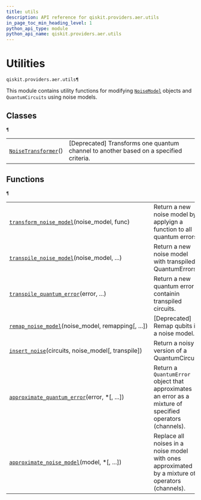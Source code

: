 ```yaml
---
title: utils
description: API reference for qiskit.providers.aer.utils
in_page_toc_min_heading_level: 1
python_api_type: module
python_api_name: qiskit.providers.aer.utils
---
```


<span id="module-qiskit.providers.aer.utils" />

<span id="aer-utils" />

# Utilities

<span id="module-qiskit.providers.aer.utils" />

`qiskit.providers.aer.utils¶`

This module contains utility functions for modifying [`NoiseModel`](qiskit.providers.aer.noise.NoiseModel "qiskit.providers.aer.noise.NoiseModel") objects and `QuantumCircuits` using noise models.

## Classes

<span id="module-qiskit.providers.aer.utils" />

`¶`

|                                                                                                                   |                                                                                        |
| ----------------------------------------------------------------------------------------------------------------- | -------------------------------------------------------------------------------------- |
| [`NoiseTransformer`](qiskit.providers.aer.utils.NoiseTransformer "qiskit.providers.aer.utils.NoiseTransformer")() | \[Deprecated] Transforms one quantum channel to another based on a specified criteria. |

## Functions

<span id="module-qiskit.providers.aer.utils" />

`¶`

|                                                                                                                                                               |                                                                                                           |
| ------------------------------------------------------------------------------------------------------------------------------------------------------------- | --------------------------------------------------------------------------------------------------------- |
| [`transform_noise_model`](qiskit.providers.aer.utils.transform_noise_model "qiskit.providers.aer.utils.transform_noise_model")(noise\_model, func)            | Return a new noise model by applyign a function to all quantum errors.                                    |
| [`transpile_noise_model`](qiskit.providers.aer.utils.transpile_noise_model "qiskit.providers.aer.utils.transpile_noise_model")(noise\_model, ...)             | Return a new noise model with transpiled QuantumErrors.                                                   |
| [`transpile_quantum_error`](qiskit.providers.aer.utils.transpile_quantum_error "qiskit.providers.aer.utils.transpile_quantum_error")(error, ...)              | Return a new quantum error containin transpiled circuits.                                                 |
| [`remap_noise_model`](qiskit.providers.aer.utils.remap_noise_model "qiskit.providers.aer.utils.remap_noise_model")(noise\_model, remapping\[, ...])           | \[Deprecated] Remap qubits in a noise model.                                                              |
| [`insert_noise`](qiskit.providers.aer.utils.insert_noise "qiskit.providers.aer.utils.insert_noise")(circuits, noise\_model\[, transpile])                     | Return a noisy version of a QuantumCircuit.                                                               |
| [`approximate_quantum_error`](qiskit.providers.aer.utils.approximate_quantum_error "qiskit.providers.aer.utils.approximate_quantum_error")(error, \*\[, ...]) | Return a `QuantumError` object that approximates an error as a mixture of specified operators (channels). |
| [`approximate_noise_model`](qiskit.providers.aer.utils.approximate_noise_model "qiskit.providers.aer.utils.approximate_noise_model")(model, \*\[, ...])       | Replace all noises in a noise model with ones approximated by a mixture of operators (channels).          |


